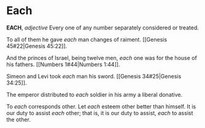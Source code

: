 # Each

**EACH**, _adjective_ Every one of any number separately considered or treated.

To all of them he gave _each_ man changes of raiment. [[Genesis 45#22|Genesis 45:22]].

And the princes of Israel, being twelve men, _each_ one was for the house of his fathers. [[Numbers 1#44|Numbers 1:44]].

Simeon and Levi took _each_ man his sword. [[Genesis 34#25|Genesis 34:25]].

The emperor distributed to _each_ soldier in his army a liberal donative.

To _each_ corresponds other. Let _each_ esteem other better than himself. It is our duty to assist _each_ other; that is, it is our duty to assist, _each_ to assist the other.
